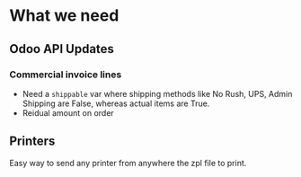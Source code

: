 # What we need

## Odoo API Updates
### Commercial invoice lines
- Need a `shippable` var where shipping methods like No Rush, UPS, Admin Shipping are False, whereas actual items are True.
- Reidual amount on order

## Printers
Easy way to send any printer from anywhere the zpl file to print.